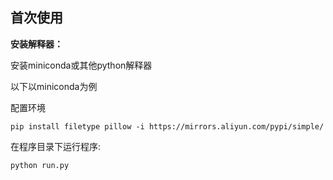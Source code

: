 ## 首次使用
**安装解释器：**

安装miniconda或其他python解释器 

以下以miniconda为例

配置环境

```shell
pip install filetype pillow -i https://mirrors.aliyun.com/pypi/simple/
```

在程序目录下运行程序:

```shell
python run.py
```